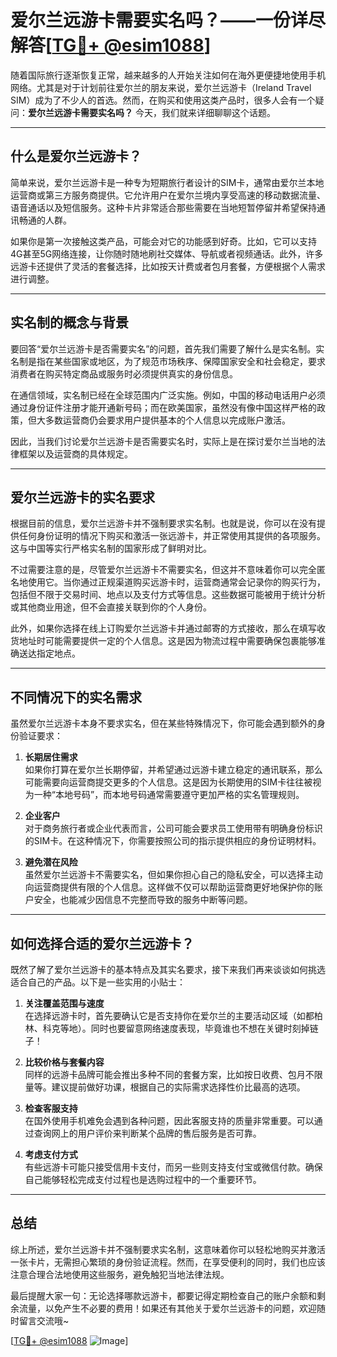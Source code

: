# 爱尔兰远游卡需要实名吗？——一份详尽解答[[TG💪+ @esim1088](https://t.me/s/esim1088)]

随着国际旅行逐渐恢复正常，越来越多的人开始关注如何在海外更便捷地使用手机网络。尤其是对于计划前往爱尔兰的朋友来说，爱尔兰远游卡（Ireland Travel SIM）成为了不少人的首选。然而，在购买和使用这类产品时，很多人会有一个疑问：**爱尔兰远游卡需要实名吗？** 今天，我们就来详细聊聊这个话题。

---

## 什么是爱尔兰远游卡？

简单来说，爱尔兰远游卡是一种专为短期旅行者设计的SIM卡，通常由爱尔兰本地运营商或第三方服务商提供。它允许用户在爱尔兰境内享受高速的移动数据流量、语音通话以及短信服务。这种卡片非常适合那些需要在当地短暂停留并希望保持通讯畅通的人群。

如果你是第一次接触这类产品，可能会对它的功能感到好奇。比如，它可以支持4G甚至5G网络连接，让你随时随地刷社交媒体、导航或者视频通话。此外，许多远游卡还提供了灵活的套餐选择，比如按天计费或者包月套餐，方便根据个人需求进行调整。

---

## 实名制的概念与背景

要回答“爱尔兰远游卡是否需要实名”的问题，首先我们需要了解什么是实名制。实名制是指在某些国家或地区，为了规范市场秩序、保障国家安全和社会稳定，要求消费者在购买特定商品或服务时必须提供真实的身份信息。

在通信领域，实名制已经在全球范围内广泛实施。例如，中国的移动电话用户必须通过身份证件注册才能开通新号码；而在欧美国家，虽然没有像中国这样严格的政策，但大多数运营商仍会要求用户提供基本的个人信息以完成账户激活。

因此，当我们讨论爱尔兰远游卡是否需要实名时，实际上是在探讨爱尔兰当地的法律框架以及运营商的具体规定。

---

## 爱尔兰远游卡的实名要求

根据目前的信息，爱尔兰远游卡并不强制要求实名制。也就是说，你可以在没有提供任何身份证明的情况下购买和激活一张远游卡，并正常使用其提供的各项服务。这与中国等实行严格实名制的国家形成了鲜明对比。

不过需要注意的是，尽管爱尔兰远游卡不需要实名，但这并不意味着你可以完全匿名地使用它。当你通过正规渠道购买远游卡时，运营商通常会记录你的购买行为，包括但不限于交易时间、地点以及支付方式等信息。这些数据可能被用于统计分析或其他商业用途，但不会直接关联到你的个人身份。

此外，如果你选择在线上订购爱尔兰远游卡并通过邮寄的方式接收，那么在填写收货地址时可能需要提供一定的个人信息。这是因为物流过程中需要确保包裹能够准确送达指定地点。

---

## 不同情况下的实名需求

虽然爱尔兰远游卡本身不要求实名，但在某些特殊情况下，你可能会遇到额外的身份验证要求：

1. **长期居住需求**  
   如果你打算在爱尔兰长期停留，并希望通过远游卡建立稳定的通讯联系，那么可能需要向运营商提交更多的个人信息。这是因为长期使用的SIM卡往往被视为一种“本地号码”，而本地号码通常需要遵守更加严格的实名管理规则。

2. **企业客户**  
   对于商务旅行者或企业代表而言，公司可能会要求员工使用带有明确身份标识的SIM卡。在这种情况下，你需要按照公司的指示提供相应的身份证明材料。

3. **避免潜在风险**  
   虽然爱尔兰远游卡不需要实名，但如果你担心自己的隐私安全，可以选择主动向运营商提供有限的个人信息。这样做不仅可以帮助运营商更好地保护你的账户安全，也能减少因信息不完整而导致的服务中断等问题。

---

## 如何选择合适的爱尔兰远游卡？

既然了解了爱尔兰远游卡的基本特点及其实名要求，接下来我们再来谈谈如何挑选适合自己的产品。以下是一些实用的小贴士：

1. **关注覆盖范围与速度**  
   在选择远游卡时，首先要确认它是否支持你在爱尔兰的主要活动区域（如都柏林、科克等地）。同时也要留意网络速度表现，毕竟谁也不想在关键时刻掉链子！

2. **比较价格与套餐内容**  
   同样的远游卡品牌可能会推出多种不同的套餐方案，比如按日收费、包月不限量等。建议提前做好功课，根据自己的实际需求选择性价比最高的选项。

3. **检查客服支持**  
   在国外使用手机难免会遇到各种问题，因此客服支持的质量非常重要。可以通过查询网上的用户评价来判断某个品牌的售后服务是否可靠。

4. **考虑支付方式**  
   有些远游卡可能只接受信用卡支付，而另一些则支持支付宝或微信付款。确保自己能够轻松完成支付过程也是选购过程中的一个重要环节。

---

## 总结

综上所述，爱尔兰远游卡并不强制要求实名制，这意味着你可以轻松地购买并激活一张卡片，无需担心繁琐的身份验证流程。然而，在享受便利的同时，我们也应该注意合理合法地使用这些服务，避免触犯当地法律法规。

最后提醒大家一句：无论选择哪款远游卡，都要记得定期检查自己的账户余额和剩余流量，以免产生不必要的费用！如果还有其他关于爱尔兰远游卡的问题，欢迎随时留言交流哦~

[[TG💪+ @esim1088](https://t.me/s/esim1088) ![Image](https://i.postimg.cc/4NQfJmqS/Snipaste-2025-05-13-00-14-12.png)]